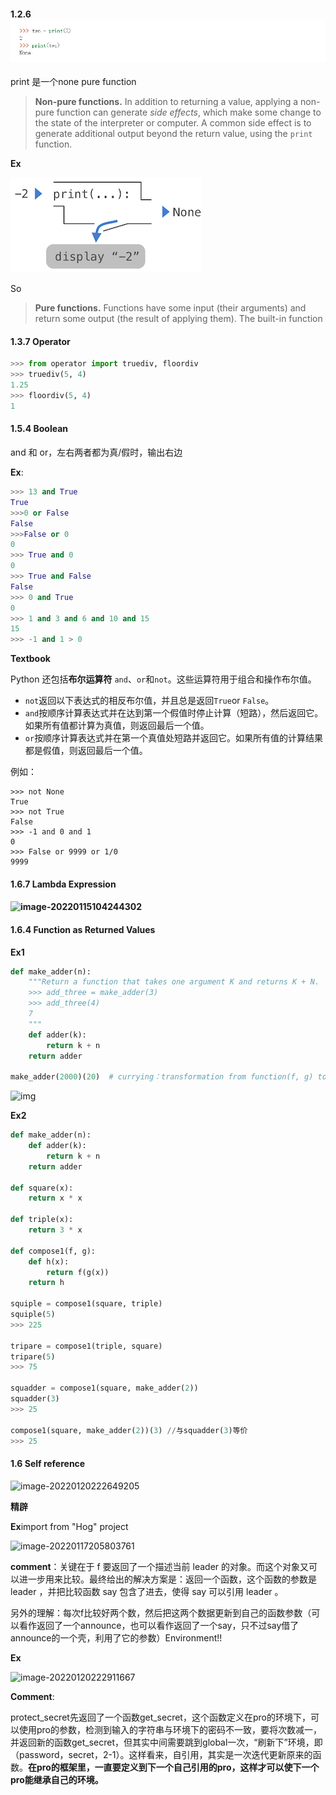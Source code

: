 #### 1.2.6![image-20220114162954909](Chapter1.assets/image-20220114162954909.png)

print 是一个none pure function

> **Non-pure functions.** In addition to returning a value, applying a non-pure function can generate *side effects*, which make some change to the state of the interpreter or computer. A common side effect is to generate additional output beyond the return value, using the `print` function.

**Ex**

![img](Chapter1.assets/function_print.png)

So 

> **Pure functions.** Functions have some input (their arguments) and return some output (the result of applying them). The built-in function



#### 1.3.7 Operator

```python
>>> from operator import truediv, floordiv
>>> truediv(5, 4)
1.25
>>> floordiv(5, 4)
1
```

#### 1.5.4 Boolean

and 和 or，左右两者都为真/假时，输出右边

**Ex**:

```python
>>> 13 and True
True
>>>0 or False
False
>>>False or 0
0
>>> True and 0      
0
>>> True and False
False
>>> 0 and True
0
>>> 1 and 3 and 6 and 10 and 15
15
>>> -1 and 1 > 0
```



**Textbook**

Python 还包括**布尔运算符** `and`、`or`和`not`。这些运算符用于组合和操作布尔值。

- `not`返回以下表达式的相反布尔值，并且总是返回`True`or `False`。
- `and`按顺序计算表达式并在达到第一个假值时停止计算（短路），然后返回它。如果所有值都计算为真值，则返回最后一个值。
- `or`按顺序计算表达式并在第一个真值处短路并返回它。如果所有值的计算结果都是假值，则返回最后一个值。

例如：

```
>>> not None
True
>>> not True
False
>>> -1 and 0 and 1
0
>>> False or 9999 or 1/0
9999
```

#### 1.6.7 Lambda Expression

#### ![image-20220115104244302](../../AppData/Roaming/Typora/typora-user-images/image-20220115104244302.png)

#### 1.6.4 Function as Returned Values

**Ex1**

```python
def make_adder(n):
    """Return a function that takes one argument K and returns K + N.
    >>> add_three = make_adder(3)
    >>> add_three(4)
    7
    """
    def adder(k):
        return k + n
    return adder

make_adder(2000)(20)  # currying：transformation from function(f, g) to function(f)(g)
```

![img](https://pic3.zhimg.com/v2-7df82807c3996057858f616ea66e926a_b.jpg)



**Ex2**

```python
def make_adder(n):
    def adder(k):
        return k + n
    return adder
​
def square(x):
    return x * x
​
def triple(x):
    return 3 * x
​
def compose1(f, g):
    def h(x):
        return f(g(x))
    return h
​
squiple = compose1(square, triple)
squiple(5)
>>> 225
​
tripare = compose1(triple, square)
tripare(5)
>>> 75
​
squadder = compose1(square, make_adder(2))
squadder(3)
>>> 25
​
compose1(square, make_adder(2))(3) //与squadder(3)等价
>>> 25
```



#### 1.6 Self reference

![image-20220120222649205](../../AppData/Roaming/Typora/typora-user-images/image-20220120222649205.png)

**精辟**

**Ex**import from "Hog" project

![image-20220117205803761](../../AppData/Roaming/Typora/typora-user-images/image-20220117205803761.png)

**comment**：关键在于 f 要返回了一个描述当前 leader 的对象。而这个对象又可以进一步用来比较。最终给出的解决方案是：返回一个函数，这个函数的参数是 leader ，并把比较函数 say 包含了进去，使得 say 可以引用 leader 。

另外的理解：每次f比较好两个数，然后把这两个数据更新到自己的函数参数（可以看作返回了一个announce，也可以看作返回了一个say，只不过say借了announce的一个壳，利用了它的参数）Environment!!



**Ex**

![image-20220120222911667](../../AppData/Roaming/Typora/typora-user-images/image-20220120222911667.png)

**Comment**:

protect_secret先返回了一个函数get_secret，这个函数定义在pro的环境下，可以使用pro的参数，检测到输入的字符串与环境下的密码不一致，要将次数减一，并返回新的函数get_secret，但其实中间需要跳到global一次，“刷新下”环境，即（password，secret，2-1）。这样看来，自引用，其实是一次迭代更新原来的函数。**在pro的框架里，一直要定义到下一个自己引用的pro，这样才可以使下一个pro能继承自己的环境。**

